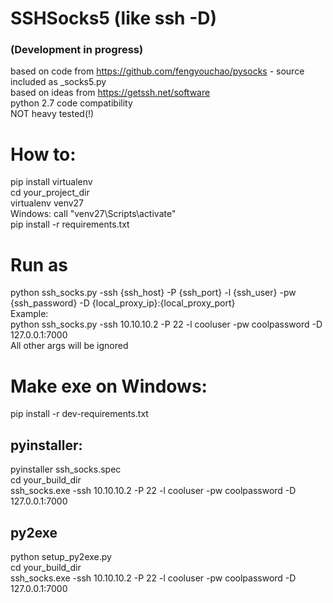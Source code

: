 # SSHSocks5 (like ssh -D)    
### (Development in progress)
based on code from https://github.com/fengyouchao/pysocks - source included as _socks5.py       
based on ideas from https://getssh.net/software          
python 2.7 code compatibility       
NOT heavy tested(!)
# How to:
pip install virtualenv      
cd your_project_dir     
virtualenv venv27       
Windows: call "venv27\\Scripts\activate"        
pip install -r requirements.txt     
# Run as   
python ssh_socks.py -ssh {ssh_host} -P {ssh_port} -l {ssh_user} -pw {ssh_password} -D {local_proxy_ip}:{local_proxy_port}     
Example:        
python ssh_socks.py -ssh 10.10.10.2 -P 22 -l cooluser -pw coolpassword -D 127.0.0.1:7000     
All other args will be ignored      
# Make exe on Windows:      
pip install -r dev-requirements.txt     
## pyinstaller:
pyinstaller ssh_socks.spec        
cd your_build_dir       
ssh_socks.exe -ssh 10.10.10.2 -P 22 -l cooluser -pw coolpassword -D 127.0.0.1:7000  
## py2exe 
python setup_py2exe.py      
cd your_build_dir   
ssh_socks.exe -ssh 10.10.10.2 -P 22 -l cooluser -pw coolpassword -D 127.0.0.1:7000       

       
